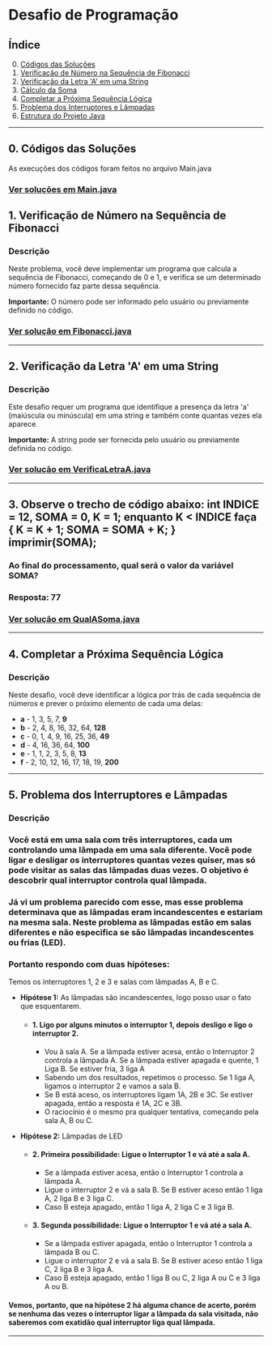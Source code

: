 # Desafio de Programação

## Índice

0. [Códigos das Soluções](#1-códigos-das-soluções)
1. [Verificação de Número na Sequência de Fibonacci](#1-verificação-de-número-na-sequência-de-fibonacci)
2. [Verificação da Letra 'A' em uma String](#2-verificação-da-letra-a-em-uma-string)
3. [Cálculo da Soma](#3-cálculo-da-soma)
4. [Completar a Próxima Sequência Lógica](#4-completar-a-próxima-sequência-lógica)
5. [Problema dos Interruptores e Lâmpadas](#5-problema-dos-interruptores-e-lâmpadas)
6. [Estrutura do Projeto Java](#6-estrutura-do-projeto-java)

---

## 0. Códigos das Soluções
As execuções dos códigos foram feitos no arquivo Main.java

### [Ver soluções em Main.java](https://github.com/mlzzi/desafio-target/blob/master/src/main/java/org/example/Main.java)

## 1. Verificação de Número na Sequência de Fibonacci

### Descrição
Neste problema, você deve implementar um programa que calcula a sequência de Fibonacci, começando de 0 e 1, e verifica se um determinado número fornecido faz parte dessa sequência.

**Importante:** O número pode ser informado pelo usuário ou previamente definido no código.

### [Ver solução em Fibonacci.java](https://github.com/mlzzi/desafio-target/blob/master/src/main/java/org/example/solucoes/Fibonacci.java)

---

## 2. Verificação da Letra 'A' em uma String

### Descrição
Este desafio requer um programa que identifique a presença da letra 'a' (maiúscula ou minúscula) em uma string e também conte quantas vezes ela aparece.

**Importante:** A string pode ser fornecida pelo usuário ou previamente definida no código.

### [Ver solução em VerificaLetraA.java](https://github.com/mlzzi/desafio-target/blob/master/src/main/java/org/example/solucoes/VerificaLetraA.java)

---

## 3. Observe o trecho de código abaixo: int INDICE = 12, SOMA = 0, K = 1; enquanto K < INDICE faça { K = K + 1; SOMA = SOMA + K; } imprimir(SOMA);
### Ao final do processamento, qual será o valor da variável SOMA?

### Resposta: 77

### [Ver solução em QualASoma.java](https://github.com/mlzzi/desafio-target/blob/master/src/main/java/org/example/solucoes/QualASoma.java)

---

## 4. Completar a Próxima Sequência Lógica

### Descrição
Neste desafio, você deve identificar a lógica por trás de cada sequência de números e prever o próximo elemento de cada uma delas:

- **a** - 1, 3, 5, 7, **9**
- **b** - 2, 4, 8, 16, 32, 64, **128**
- **c** - 0, 1, 4, 9, 16, 25, 36, **49**
- **d** - 4, 16, 36, 64, **100**
- **e** - 1, 1, 2, 3, 5, 8, **13**
- **f** - 2, 10, 12, 16, 17, 18, 19, **200**

---

## 5. Problema dos Interruptores e Lâmpadas

### Descrição
### Você está em uma sala com três interruptores, cada um controlando uma lâmpada em uma sala diferente. Você pode ligar e desligar os interruptores quantas vezes quiser, mas só pode visitar as salas das lâmpadas duas vezes. O objetivo é descobrir qual interruptor controla qual lâmpada.

### Já vi um problema parecido com esse, mas esse problema determinava que as lâmpadas eram incandescentes e estariam na mesma sala. Neste problema as lâmpadas estão em salas diferentes e não especifica se são lâmpadas incandescentes ou frias (LED).
 ### Portanto respondo com duas hipóteses:

Temos os interruptores 1, 2 e 3 e salas com lâmpadas A, B e C.

- **Hipótese 1:** As lâmpadas são incandescentes, logo posso usar o fato que esquentarem.
   - #### 1.	Ligo por alguns minutos o interruptor 1, depois desligo e ligo o interruptor 2.

     - Vou à sala A. Se a lâmpada estiver acesa, então o Interruptor 2 controla a lâmpada A. Se a lâmpada estiver apagada e quente, 1 Liga B. Se estiver fria, 3 liga A
     - Sabendo um dos resultados, repetimos o processo. Se 1 liga A, ligamos o interruptor 2 e vamos a sala B.
     - Se B está aceso, os interruptores ligam 1A, 2B e 3C. Se estiver apagada, então a resposta é 1A, 2C e 3B.
     - O raciocínio é o mesmo pra qualquer tentativa, começando pela sala A, B ou C.


- **Hipótese 2:** Lâmpadas de LED

  - #### 2.	Primeira possibilidade: Ligue o Interruptor 1 e vá até a sala A.
    - Se a lâmpada estiver acesa, então o Interruptor 1 controla a lâmpada A.
    - Ligue o interruptor 2 e vá a sala B. Se B estiver aceso então 1 liga A, 2 liga B e 3 liga C.
    - Caso B esteja apagado, então 1 liga A, 2 liga C e 3 liga B.

  - #### 3.	Segunda possibilidade: Ligue o Interruptor 1 e vá até a sala A.
    - Se a lâmpada estiver apagada, então o Interruptor 1 controla a lâmpada B ou C.
    - Ligue o interruptor 2 e vá a sala B. Se B estiver aceso então 1 liga C, 2 liga B e 3 liga A.
    - Caso B esteja apagado, então 1 liga B ou C, 2 liga A ou C e 3 liga A ou B.

#### Vemos, portanto, que na hipótese 2 há alguma chance de acerto, porém se nenhuma das vezes o interruptor ligar a lâmpada da sala visitada, não saberemos com exatidão qual interruptor liga qual lâmpada.

---

